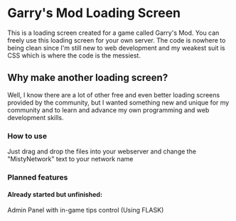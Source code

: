 
# Garry's Mod Loading Screen
This is a loading screen created for a game called Garry's Mod.
You can freely use this loading screen for your own server.
The code is nowhere to being clean since I'm still new to web development and my weakest suit is CSS which is where the code is the messiest.


## Why make another loading screen?

Well, I know there are a lot of other free and even better loading screens provided by the community, but I wanted something new and unique for my community and to learn and advance my own programming and web development skills.

### How to use

Just drag and drop the files into your webserver and change the "MistyNetwork" text to your network name 


### Planned features

#### Already started but unfinished:

 Admin Panel with in-game tips control (Using FLASK)
 

